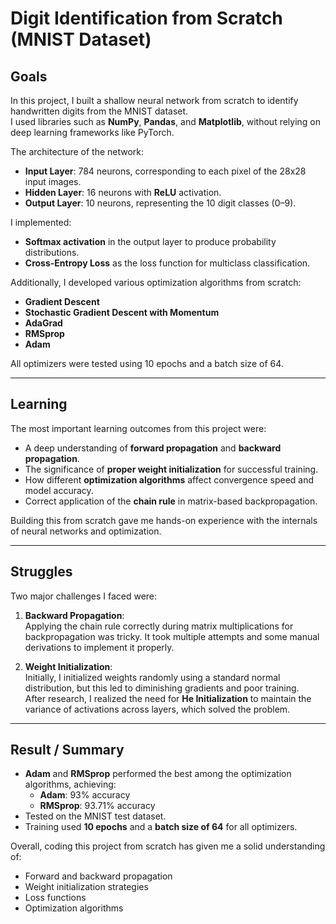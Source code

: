 # Digit Identification from Scratch (MNIST Dataset)

## Goals
In this project, I built a shallow neural network from scratch to identify handwritten digits from the MNIST dataset.  
I used libraries such as **NumPy**, **Pandas**, and **Matplotlib**, without relying on deep learning frameworks like PyTorch.

The architecture of the network:
- **Input Layer**: 784 neurons, corresponding to each pixel of the 28x28 input images.
- **Hidden Layer**: 16 neurons with **ReLU** activation.
- **Output Layer**: 10 neurons, representing the 10 digit classes (0–9).

I implemented:
- **Softmax activation** in the output layer to produce probability distributions.
- **Cross-Entropy Loss** as the loss function for multiclass classification.

Additionally, I developed various optimization algorithms from scratch:
- **Gradient Descent**
- **Stochastic Gradient Descent with Momentum**
- **AdaGrad**
- **RMSprop**
- **Adam**

All optimizers were tested using 10 epochs and a batch size of 64.

---

## Learning
The most important learning outcomes from this project were:
- A deep understanding of **forward propagation** and **backward propagation**.
- The significance of **proper weight initialization** for successful training.
- How different **optimization algorithms** affect convergence speed and model accuracy.
- Correct application of the **chain rule** in matrix-based backpropagation.

Building this from scratch gave me hands-on experience with the internals of neural networks and optimization.

---

## Struggles
Two major challenges I faced were:

1. **Backward Propagation**:  
   Applying the chain rule correctly during matrix multiplications for backpropagation was tricky. It took multiple attempts and some manual derivations to implement it properly.

2. **Weight Initialization**:  
   Initially, I initialized weights randomly using a standard normal distribution, but this led to diminishing gradients and poor training.  
   After research, I realized the need for **He Initialization** to maintain the variance of activations across layers, which solved the problem.

---

## Result / Summary
- **Adam** and **RMSprop** performed the best among the optimization algorithms, achieving:
  - **Adam**: 93% accuracy
  - **RMSprop**: 93.71% accuracy
- Tested on the MNIST test dataset.
- Training used **10 epochs** and a **batch size of 64** for all optimizers.

Overall, coding this project from scratch has given me a solid understanding of:
- Forward and backward propagation
- Weight initialization strategies
- Loss functions
- Optimization algorithms
